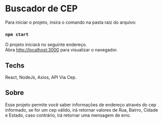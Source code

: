 # Buscador de CEP

Para iniciar o projeto, insira o comando na pasta raiz do arquivo:

### `npm start`

O projeto iniciará no seguinte endereço.\
Abra [http://localhost:3000](http://localhost:3000) para visualizar o navegador.

## Techs

React, NodeJs, Axios, API Via Cep.

## Sobre

Esse projeto permite você saber informações de endereço através do cep informado, 
se for um cep válido, irá retornar valores de Rua, Bairro, Cidade e Estado, caso
contrário, irá retornar uma mensagem de erro.
